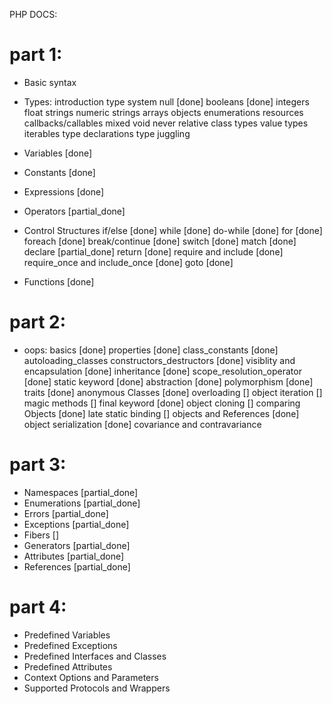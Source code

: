 PHP DOCS:

# part 1:
- Basic syntax

- Types:
introduction
type system
null [done]
booleans [done]
integers
float
strings
numeric strings
arrays
objects
enumerations
resources
callbacks/callables
mixed
void
never
relative class types
value types
iterables
type declarations
type juggling

- Variables [done]
- Constants [done]
- Expressions [done]
- Operators [partial_done]

- Control Structures 
if/else [done]
while [done]
do-while [done]
for [done]
foreach [done]
break/continue [done]
switch [done]
match [done]
declare [partial_done]
return [done]
require and include [done]
require_once and include_once [done]
goto [done]

- Functions [done]

# part 2:
- oops:
basics [done]
properties [done]
class_constants [done]
autoloading_classes
constructors_destructors [done]
visiblity and encapsulation [done]
inheritance [done]
scope_resolution_operator [done]
static keyword [done]
abstraction [done]
polymorphism [done]
traits [done]
anonymous Classes [done]
overloading []
object iteration []
magic methods []
final keyword [done]
object cloning []
comparing Objects [done]
late static binding []
objects and References [done]
object serialization [done]
covariance and contravariance

# part 3:
- Namespaces [partial_done]
- Enumerations [partial_done]
- Errors [partial_done]
- Exceptions [partial_done]
- Fibers []
- Generators [partial_done]
- Attributes [partial_done]
- References [partial_done]

# part 4:
- Predefined Variables
- Predefined Exceptions
- Predefined Interfaces and Classes
- Predefined Attributes
- Context Options and Parameters
- Supported Protocols and Wrappers